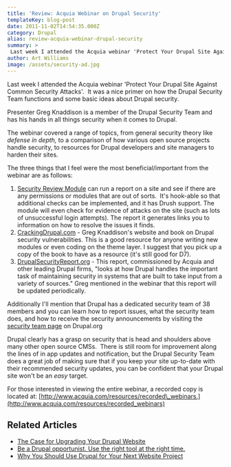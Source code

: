 ```yaml
---
title: 'Review: Acquia Webinar on Drupal Security'
templateKey: blog-post
date: 2011-11-02T14:54:35.000Z
category: Drupal
alias: review-acquia-webinar-drupal-security
summary: > 
 Last week I attended the Acquia webinar 'Protect Your Drupal Site Against Common Security Attacks'.  It was a nice primer on how the Drupal Security Team functions and some basic ideas about Drupal security. 
author: Art Williams
image: /assets/security-ad.jpg
---
```


Last week I attended the Acquia webinar 'Protect Your Drupal Site Against Common Security Attacks'.  It was a nice primer on how the Drupal Security Team functions and some basic ideas about Drupal security. 

Presenter Greg Knaddison is a member of the Drupal Security Team and has his hands in all things security when it comes to Drupal.

The webinar covered a range of topics, from general security theory like _defense in depth,_ to a comparison of how various open source projects handle security, to resources for Drupal developers and site managers to harden their sites.

The three things that I feel were the most beneficial/important from the webinar are as follows:

1.  [Security Review Module](https://www.drupal.org/project/security_review) can run a report on a site and see if there are any permissions or modules that are out of sorts.  It's hook-able so that additional checks can be implemented, and it has Drush support. The module will even check for evidence of attacks on the site (such as lots of unsuccessful login attempts). The report it generates links you to information on how to resolve the issues it finds.
2.  [CrackingDrupal.com](http://crackingdrupal.com/) - Greg Knaddison's website and book on Drupal security vulnerabilities. This is a good resource for anyone writing new modules or even coding on the theme layer. I suggest that you pick up a copy of the book to have as a resource (it's still good for D7).
3.  [DrupalSecurityReport.org](http://drupalsecurityreport.org/) - This report, commissioned by Acquia and other leading Drupal firms, "looks at how Drupal handles the important task of maintaining security in systems that are built to take input from a variety of sources." Greg mentioned in the webinar that this report will be updated periodically.

Additionally I'll mention that Drupal has a dedicated security team of 38 members and you can learn how to report issues, what the security team does, and how to receive the security announcements by visiting the [security team page](https://www.drupal.org/security-team) on Drupal.org

Drupal clearly has a grasp on security that is head and shoulders above many other open source CMSs.  There is still room for improvement along the lines of in app updates and notification, but the Drupal Security Team does a great job of making sure that if you keep your site up-to-date with their recommended security updates, you can be confident that your Drupal site won't be an _easy_ target.

For those interested in viewing the entire webinar, a recorded copy is located at: [http://www.acquia.com/resources/recorded\_webinars.](http://www.acquia.com/resources/recorded_webinars)

Related Articles
----------------

*   [The Case for Upgrading Your Drupal Website](/blog/08/31/2011/case-upgrading-your-drupal-website)
*   [Be a Drupal opportunist. Use the right tool at the right time.](/blog/10/14/2011/be-drupal-opportunist-use-right-tool-right-time)
*   [Why You Should Use Drupal for Your Next Website Project](/blog/06/15/2011/why-you-should-use-drupal-your-next-website-project)